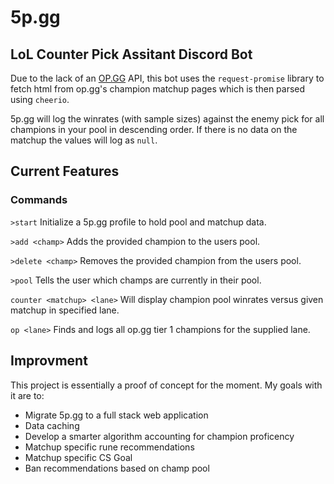 # 5p.gg

## LoL Counter Pick Assitant Discord Bot
Due to the lack of an [OP.GG](op.gg) API, this bot uses the `request-promise` library to fetch html from op.gg's champion matchup pages which is then parsed using `cheerio`.

5p.gg will log the winrates (with sample sizes) against the enemy pick for all champions in your pool in descending order. If there is no data on the matchup the values will log as ```null```.
## Current Features

### Commands 

```>start``` Initialize a 5p.gg profile to hold pool and matchup data.


```>add <champ>``` Adds the provided champion to the users pool.


```>delete <champ>``` Removes the provided champion from the users pool.


```>pool``` Tells the user which champs are currently in their pool.


```counter <matchup> <lane>``` Will display champion pool winrates versus given matchup in specified lane.


```op <lane>``` Finds and logs all op.gg tier 1 champions for the supplied lane.


## Improvment
This project is essentially a proof of concept for the moment. My goals with it are to:
* Migrate 5p.gg to a full stack web application
* Data caching
* Develop a smarter algorithm accounting for champion proficency
* Matchup specific rune recommendations
* Matchup specific CS Goal
* Ban recommendations based on champ pool
